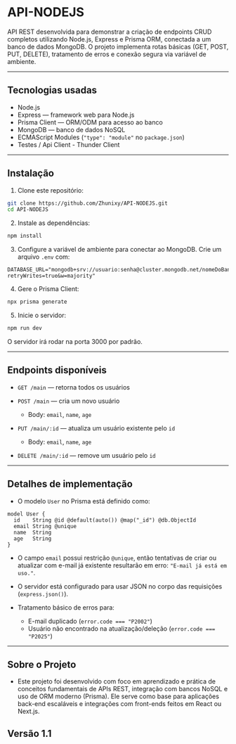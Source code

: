 # API-NODEJS

API REST desenvolvida para demonstrar a criação de endpoints CRUD completos utilizando Node.js, Express e Prisma ORM, conectada a um banco de dados MongoDB.
O projeto implementa rotas básicas (GET, POST, PUT, DELETE), tratamento de erros e conexão segura via variável de ambiente.

---

## Tecnologias usadas

* Node.js
* Express — framework web para Node.js
* Prisma Client — ORM/ODM para acesso ao banco
* MongoDB — banco de dados NoSQL
* ECMAScript Modules (`"type": "module"` no `package.json`)
* Testes / Api Client - Thunder Client

---

## Instalação

1. Clone este repositório:

```bash
git clone https://github.com/Zhunixy/API-NODEJS.git
cd API-NODEJS
```

2. Instale as dependências:

```bash
npm install
```

3. Configure a variável de ambiente para conectar ao MongoDB. Crie um arquivo `.env` com:

```env
DATABASE_URL="mongodb+srv://usuario:senha@cluster.mongodb.net/nomeDoBanco?retryWrites=true&w=majority"
```

4. Gere o Prisma Client:

```bash
npx prisma generate
```

5. Inicie o servidor:

```bash
npm run dev
```

O servidor irá rodar na porta 3000 por padrão.

---

## Endpoints disponíveis

* `GET /main` — retorna todos os usuários
* `POST /main` — cria um novo usuário

  * Body: `email`, `name`, `age`
* `PUT /main/:id` — atualiza um usuário existente pelo `id`

  * Body: `email`, `name`, `age`
* `DELETE /main/:id` — remove um usuário pelo `id`

---

## Detalhes de implementação

* O modelo `User` no Prisma está definido como:

```prisma
model User {
  id    String @id @default(auto()) @map("_id") @db.ObjectId
  email String @unique
  name  String
  age   String
}
```

* O campo `email` possui restrição `@unique`, então tentativas de criar ou atualizar com e-mail já existente resultarão em erro: `"E-mail já está em uso."`.
* O servidor está configurado para usar JSON no corpo das requisições (`express.json()`).
* Tratamento básico de erros para:

  * E-mail duplicado (`error.code === "P2002"`)
  * Usuário não encontrado na atualização/deleção (`error.code === "P2025"`)

---

## Sobre o Projeto
* Este projeto foi desenvolvido com foco em aprendizado e prática de conceitos fundamentais de APIs REST, integração com bancos NoSQL e uso de ORM moderno (Prisma).
Ele serve como base para aplicações back-end escaláveis e integrações com front-ends feitos em React ou Next.js.

Versão 1.1
---
